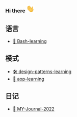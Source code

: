 ### Hi there <img src="./assets/hi.gif" width="25px">

<!--
**yrf105/yrf105** is a ✨ _special_ ✨ repository because its `README.md` (this file) appears on your GitHub profile.

Here are some ideas to get you started:

- 🔭 I’m currently working on ...
- 🌱 I’m currently learning ...
- 👯 I’m looking to collaborate on ...
- 🤔 I’m looking for help with ...
- 💬 Ask me about ...
- 📫 How to reach me: ...
- 😄 Pronouns: ...
- ⚡ Fun fact: ...
-->
## 语言
- [🐚 Bash-learning](https://github.com/yrf105/Bash-learning)

## 模式
- [🛠 design-patterns-learning](https://github.com/yrf105/design-patterns-learning)
- [🌈 aop-learning](https://github.com/yrf105/aop-learning)

## 日记
- [📝 MY-Journal-2022](https://github.com/yrf105/MY-Journal-2022)
